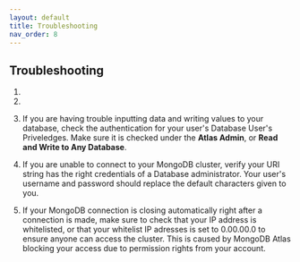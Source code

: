 ```yaml
---
layout: default
title: Troubleshooting
nav_order: 8
---
```


## Troubleshooting
1. 

2. 

3. If you are having trouble inputting data and writing values to your database, check the authentication for your user's Database User's Priveledges. Make sure it is checked under the **Atlas Admin**, or **Read and Write to Any Database**.  

4. If you are unable to connect to your MongoDB cluster, verify your URI string has the right credentials of a Database administrator. Your user's username and password should replace the default characters given to you. 

5. If your MongoDB connection is closing automatically right after a connection is made, make sure to check that your IP address is whitelisted, or that your whitelist IP adresses is set to 0.00.00.0 to ensure anyone can access the cluster. This is caused by MongoDB Atlas blocking your access due to permission rights from your account. 




<!--![troubleshoot1](https://github.com/eswong610/user-guide-docs/blob/gh-pages/assets/images/troubleshoot1.png?raw=true)-->

